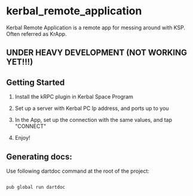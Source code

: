 # kerbal_remote_application

Kerbal Remote Application is a remote app for messing around with KSP. Often referred as KrApp.

## UNDER HEAVY DEVELOPMENT (NOT WORKING YET!!!)

## Getting Started

1. Install the kRPC plugin in Kerbal Space Program

2. Set up a server with Kerbal PC Ip address, and ports up to you

3. In the App, set up the connection with the same values, and tap "CONNECT"

4. Enjoy!

## Generating docs:
Use following dartdoc command at the root of the project:

<code>
pub global run dartdoc
</code>
